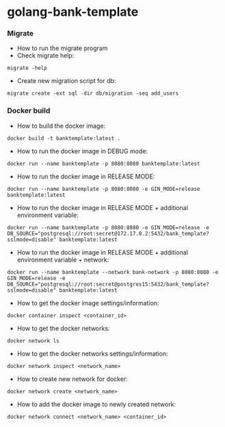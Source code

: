 # golang-bank-template


### Migrate

* How to run the migrate program 
* Check migrate help:
```
migrate -help
```
* Create new migration script for db:
```
migrate create -ext sql -dir db/migration -seq add_users
```

### Docker build

* How to build the docker image: 
```
docker build -t banktemplate:latest .
```

* How to run the docker image in DEBUG mode: 
```
docker run --name banktemplate -p 8080:8080 banktemplate:latest
```

* How to run the docker image in RELEASE MODE: 
```
docker run --name banktemplate -p 8080:8080 -e GIN_MODE=release banktemplate:latest
```

* How to run the docker image in RELEASE MODE + additional environment variable: 
```
docker run --name banktemplate -p 8080:8080 -e GIN_MODE=release -e DB_SOURCE="postgresql://root:secret@172.17.0.2:5432/bank_template?sslmode=disable" banktemplate:latest
```

* How to run the docker image in RELEASE MODE + additional environment variable + network: 
```
docker run --name banktemplate --network bank-network -p 8080:8080 -e GIN_MODE=release -e DB_SOURCE="postgresql://root:secret@postgres15:5432/bank_template?sslmode=disable" banktemplate:latest
```


* How to get the docker image settings/information: 
```
docker container inspect <container_id>
```

* How to get the docker networks: 
```
docker network ls 
```

* How to get the docker networks settings/information: 
```
docker network inspect <network_name>
```

* How to create new network for docker: 
```
docker network create <network_name> 
```

* How to add the docker image to newly created network: 
```
docker network connect <network_name> <container_id>
```